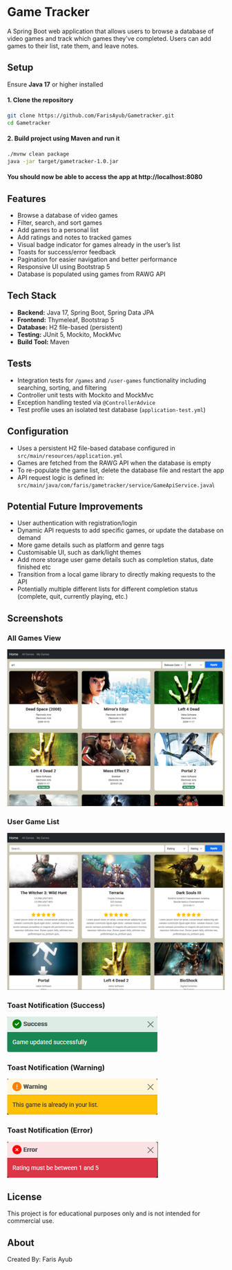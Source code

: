 # Game Tracker

A Spring Boot web application that allows users to browse a database of video games and track which games they've completed. Users can add games to their list, rate them, and leave notes.

## Setup

Ensure **Java 17** or higher installed  

#### 1. Clone the repository

```bash
git clone https://github.com/FarisAyub/Gametracker.git
cd Gametracker
```
#### 2. Build project using Maven and run it
```bash
./mvnw clean package
java -jar target/gametracker-1.0.jar
```
#### You should now be able to access the app at http://localhost:8080

## Features

- Browse a database of video games
- Filter, search, and sort games
- Add games to a personal list
- Add ratings and notes to tracked games
- Visual badge indicator for games already in the user’s list
- Toasts for success/error feedback
- Pagination for easier navigation and better performance
- Responsive UI using Bootstrap 5
- Database is populated using games from RAWG API

## Tech Stack

- **Backend:** Java 17, Spring Boot, Spring Data JPA
- **Frontend:** Thymeleaf, Bootstrap 5
- **Database:** H2 file-based (persistent)
- **Testing:** JUnit 5, Mockito, MockMvc
- **Build Tool:** Maven

## Tests

- Integration tests for `/games` and `/user-games` functionality including searching, sorting, and filtering
- Controller unit tests with Mockito and MockMvc
- Exception handling tested via `@ControllerAdvice`
- Test profile uses an isolated test database (`application-test.yml`)

## Configuration

- Uses a persistent H2 file-based database configured in `src/main/resources/application.yml`
- Games are fetched from the RAWG API when the database is empty
- To re-populate the game list, delete the database file and restart the app
- API request logic is defined in: `src/main/java/com/faris/gametracker/service/GameApiService.java`\

## Potential Future Improvements
- User authentication with registration/login
- Dynamic API requests to add specific games, or update the database on demand
- More game details such as platform and genre tags
- Customisable UI, such as dark/light themes
- Add more storage user game details such as completion status, date finished etc
- Transition from a local game library to directly making requests to the API
- Potentially multiple different lists for different completion status (complete, quit, currently playing, etc.)

## Screenshots

### All Games View  
![All Games](screenshots/all-games.png)

### User Game List  
![User Games](screenshots/user-games.png)

### Toast Notification (Success)  
![Toast Success](screenshots/toast-success.png)

### Toast Notification (Warning)  
![Toast Warning](screenshots/toast-warning.png)

### Toast Notification (Error)  
![Toast Error](screenshots/toast-error.png)

## License
This project is for educational purposes only and is not intended for commercial use.

## About
Created By: Faris Ayub

